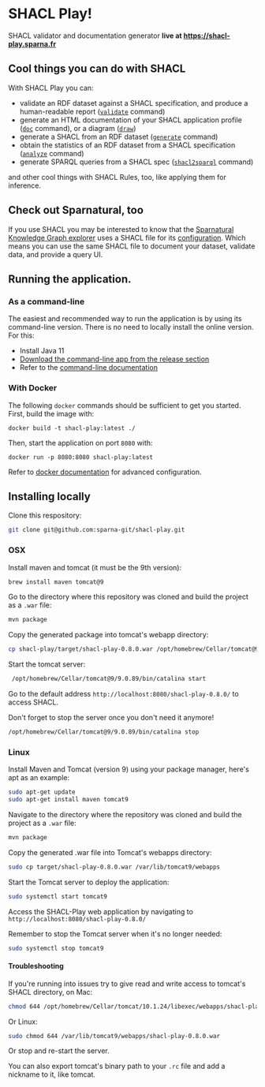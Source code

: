 
# SHACL Play!
SHACL validator and documentation generator **live at https://shacl-play.sparna.fr**

## Cool things you can do with SHACL

With SHACL Play you can:
- validate an RDF dataset against a SHACL specification, and produce a human-readable report ([`validate`](https://github.com/sparna-git/shacl-play/wiki/Run-SHACL-Play-App-from-command-line#validate)  command)
- generate an HTML documentation of your SHACL application profile ([`doc`](https://github.com/sparna-git/shacl-play/wiki/Run-SHACL-Play-App-from-command-line#doc) command), or a diagram ([`draw`](https://github.com/sparna-git/shacl-play/wiki/Run-SHACL-Play-App-from-command-line#draw))
- generate a SHACL from an RDF dataset ([`generate`](https://github.com/sparna-git/shacl-play/wiki/Run-SHACL-Play-App-from-command-line#generate) command)
- obtain the statistics of an RDF dataset from a SHACL specification ([`analyze`](https://github.com/sparna-git/shacl-play/wiki/Run-SHACL-Play-App-from-command-line#analyze) command)
- generate SPARQL queries from a SHACL spec ([`shacl2sparql`](https://github.com/sparna-git/shacl-play/wiki/Run-SHACL-Play-App-from-command-line#shacl2sparql) command)

and other cool things with SHACL Rules, too, like applying them for inference.

## Check out Sparnatural, too

If you use SHACL you may be interested to know that the [Sparnatural Knowledge Graph explorer](https://sparnatural.eu) uses a SHACL file for its [configuration](https://docs.sparnatural.eu/how-to-configure-shacl/How-to-configure-Sparnatural-shacl.html). Which means you can use the same SHACL file to document your dataset, validate data, and provide a query UI.

## Running the application.

### As a command-line

The easiest and recommended way to run the application is by using its command-line version. There is no need to locally install the online version.
For this:
- Install Java 11
- [Download the command-line app from the release section](https://github.com/sparna-git/shacl-play/releases/latest)
- Refer to the [command-line documentation](https://github.com/sparna-git/shacl-play/wiki/Run-SHACL-Play-App-from-command-line)

### With Docker
The following `docker` commands should be sufficient to get you started.
First, build the image with:
```
docker build -t shacl-play:latest ./
```
Then, start the application on port `8080` with:
```
docker run -p 8080:8080 shacl-play:latest
```
Refer to [docker documentation](https://docs.docker.com) for advanced configuration.

## Installing locally

Clone this respository:

```bash
git clone git@github.com:sparna-git/shacl-play.git
```

### OSX

Install maven and tomcat (it must be the 9th version):

```bash
brew install maven tomcat@9
```

Go to the directory where this repository was cloned and build the project as a `.war` file:

```bash
mvn package
```

Copy the generated package into tomcat's webapp directory:

```bash
cp shacl-play/target/shacl-play-0.8.0.war /opt/homebrew/Cellar/tomcat@9/9.0.89/libexec/webapps
```

Start the tomcat server:

```bash
 /opt/homebrew/Cellar/tomcat@9/9.0.89/bin/catalina start
```

Go to the default address `http://localhost:8080/shacl-play-0.8.0/` to access SHACL.

Don't forget to stop the server once you don't need it anymore!

```bash
/opt/homebrew/Cellar/tomcat@9/9.0.89/bin/catalina stop
```

### Linux

Install Maven and Tomcat (version 9) using your package manager, here's apt as an example:

```bash
sudo apt-get update
sudo apt-get install maven tomcat9
```

Navigate to the directory where the repository was cloned and build the project as a `.war` file:

```bash
mvn package
```

Copy the generated .war file into Tomcat's webapps directory:

```bash
sudo cp target/shacl-play-0.8.0.war /var/lib/tomcat9/webapps
```


Start the Tomcat server to deploy the application:

```bash
sudo systemctl start tomcat9
```

Access the SHACL-Play web application by navigating to `http://localhost:8080/shacl-play-0.8.0/`

Remember to stop the Tomcat server when it's no longer needed:

```bash
sudo systemctl stop tomcat9
```

#### Troubleshooting

If you're running into issues try to give read and write access to tomcat's SHACL directory, on Mac:

```bash
chmod 644 /opt/homebrew/Cellar/tomcat/10.1.24/libexec/webapps/shacl-play-0.8.0.war
```

Or Linux:

```bash
sudo chmod 644 /var/lib/tomcat9/webapps/shacl-play-0.8.0.war
```

Or stop and re-start the server.

You can also export tomcat's binary path to your `.rc` file and add a nickname to it, like tomcat.

